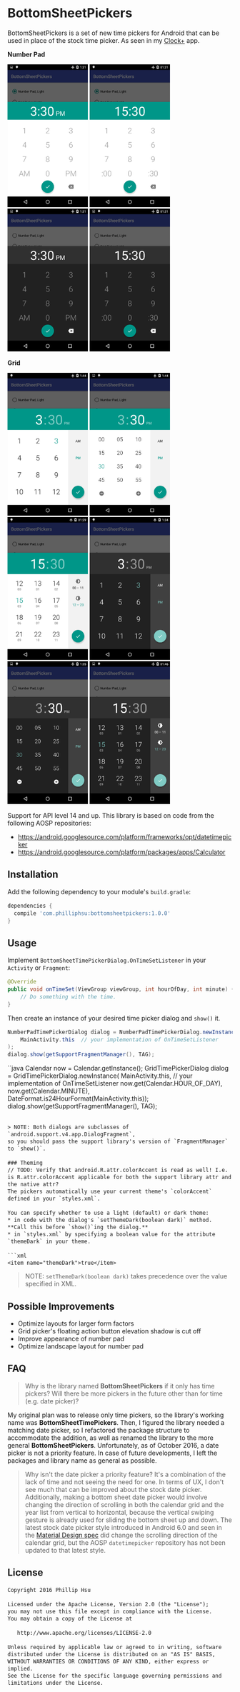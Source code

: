 # BottomSheetPickers
BottomSheetPickers is a set of new time pickers for Android that can be used in place of the stock
time picker. As seen in my [Clock+](https://github.com/philliphsu/ClockPlus) app.

**Number Pad**

<img src="screenshots/number-pad-12h-light.png" width="180" height="320">
<img src="screenshots/number-pad-24h-light.png" width="180" height="320">
<img src="screenshots/number-pad-12h-dark.png" width="180" height="320">
<img src="screenshots/number-pad-24h-dark.png" width="180" height="320">

**Grid**

<img src="screenshots/12h-grid-light.png" width="180" height="320">
<img src="screenshots/minutes-grid-light.png" width="180" height="320">
<img src="screenshots/24h-grid-light.png" width="180" height="320">
<img src="screenshots/12h-grid-dark.png" width="180" height="320">
<img src="screenshots/minutes-grid-dark.png" width="180" height="320">
<img src="screenshots/24h-grid-dark.png" width="180" height="320">

Support for API level 14 and up. This library is based on code from the following AOSP repositories:
* https://android.googlesource.com/platform/frameworks/opt/datetimepicker
* https://android.googlesource.com/platform/packages/apps/Calculator

## Installation
Add the following dependency to your module's `build.gradle`:
```groovy
dependencies {
  compile 'com.philliphsu:bottomsheetpickers:1.0.0'
}
```

## Usage
Implement `BottomSheetTimePickerDialog.OnTimeSetListener` in your `Activity` or `Fragment`:

```java
@Override
public void onTimeSet(ViewGroup viewGroup, int hourOfDay, int minute) {
    // Do something with the time.
}
```

Then create an instance of your desired time picker dialog and `show()` it.

```java
NumberPadTimePickerDialog dialog = NumberPadTimePickerDialog.newInstance(
    MainActivity.this  // your implementation of OnTimeSetListener
);
dialog.show(getSupportFragmentManager(), TAG);
```

``java
Calendar now = Calendar.getInstance();
GridTimePickerDialog dialog = GridTimePickerDialog.newInstance(
    MainActivity.this,  // your implementation of OnTimeSetListener
    now.get(Calendar.HOUR_OF_DAY),
    now.get(Calendar.MINUTE),
    DateFormat.is24HourFormat(MainActivity.this));
dialog.show(getSupportFragmentManager(), TAG);
```

> NOTE: Both dialogs are subclasses of `android.support.v4.app.DialogFragment`,
so you should pass the support library's version of `FragmentManager` to `show()`.

### Theming
// TODO: Verify that android.R.attr.colorAccent is read as well! I.e. is R.attr.colorAccent applicable for both the support library attr and the native attr?
The pickers automatically use your current theme's `colorAccent` defined in your `styles.xml`.

You can specify whether to use a light (default) or dark theme:
* in code with the dialog's `setThemeDark(boolean dark)` method. **Call this before `show()`ing the dialog.**
* in `styles.xml` by specifying a boolean value for the attribute `themeDark` in your theme.

```xml
<item name="themeDark">true</item>
```

> NOTE: `setThemeDark(boolean dark)` takes precedence over the value specified in XML.

## Possible Improvements
* Optimize layouts for larger form factors
* Grid picker's floating action button elevation shadow is cut off
* Improve appearance of number pad
* Optimize landscape layout for number pad

## FAQ
> Why is the library named **BottomSheetPickers** if it only has time pickers?
Will there be more pickers in the future other than for time (e.g. date picker)?

My original plan was to release only time pickers, so the library's working name was
**BottomSheetTimePickers**. Then, I figured the library needed a matching date picker, so I
refactored the package structure to accommodate the addition, as well as renamed the library to the
more general **BottomSheetPickers**. Unfortunately, as of October 2016, a date picker is not a
priority feature. In case of future developments, I left the packages and library name as
general as possible.

> Why isn't the date picker a priority feature?
It's a combination of the lack of time and not seeing the need for one. In terms of UX, I don't see
much that can be improved about the stock date picker.
Additionally, making a bottom sheet date picker would involve changing the direction of scrolling in
both the calendar grid and the year list from vertical to horizontal, because the vertical swiping
gesture is already used for sliding the bottom sheet up and down. The latest stock date picker style
introduced in Android 6.0 and seen in the
[Material Design spec](https://material.google.com/components/pickers.html#pickers-date-pickers)
did change the scrolling direction of the calendar grid, but the AOSP `datetimepicker` repository
has not been updated to that latest style.

## License
```
Copyright 2016 Phillip Hsu

Licensed under the Apache License, Version 2.0 (the "License");
you may not use this file except in compliance with the License.
You may obtain a copy of the License at

   http://www.apache.org/licenses/LICENSE-2.0

Unless required by applicable law or agreed to in writing, software
distributed under the License is distributed on an "AS IS" BASIS,
WITHOUT WARRANTIES OR CONDITIONS OF ANY KIND, either express or implied.
See the License for the specific language governing permissions and
limitations under the License.
```